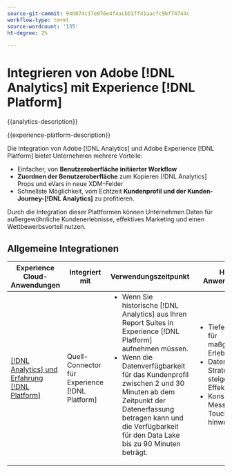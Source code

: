 ```yaml
---
source-git-commit: 94b074c17e976e4f4acbb1ff41aacfc9bf74744c
workflow-type: tm+mt
source-wordcount: '135'
ht-degree: 2%

---
```



# Integrieren von Adobe [!DNL Analytics] mit Experience [!DNL Platform]

{{analytics-description}}

{{experience-platform-description}}

Die Integration von Adobe [!DNL Analytics] und Adobe Experience [!DNL Platform] bietet Unternehmen mehrere Vorteile:

+ Einfacher, von **Benutzeroberfläche initiierter Workflow**
+ **Zuordnen der Benutzeroberfläche** zum Kopieren [!DNL Analytics] Props und eVars in neue XDM-Felder
+ Schnellste Möglichkeit, vom Echtzeit **Kundenprofil und der Kunden-Journey-[!DNL Analytics]** zu profitieren.

Durch die Integration dieser Plattformen können Unternehmen Daten für außergewöhnliche Kundenerlebnisse, effektives Marketing und einen Wettbewerbsvorteil nutzen.

## Allgemeine Integrationen

<table>
    <thead>
        <tr>
            <th>Experience Cloud-Anwendungen</th>
            <th>Integriert mit</th>
            <th>Verwendungszeitpunkt</th>
            <th>Häufige Anwendungsfälle</th>
        </tr>
    </thead>
    <tbody>
        <tr>
            <td><a href="https://experienceleague.adobe.com/docs/experience-platform/sources/ui-tutorials/create/adobe-applications/analytics.html?lang=de" target="_blank" rel="noreferrer">[!DNL Analytics] und Erfahrung [!DNL Platform]</a></td>
            <td>Quell-Connector für Experience [!DNL Platform]</td>
            <td>
                <ul style="margin-top: 0;">
                    <li>Wenn Sie historische [!DNL Analytics] aus Ihren Report Suites in Experience [!DNL Platform] aufnehmen müssen.</li>
                    <li>Wenn die Datenverfügbarkeit für das Kundenprofil zwischen 2 und 30 Minuten ab dem Zeitpunkt der Datenerfassung betragen kann und die Verfügbarkeit für den Data Lake bis zu 90 Minuten beträgt.</li>
                </ul>
            </td>
            <td>
                <ul style="margin-top: 0;">
                    <li>Tiefere Einblicke für maßgeschneiderte Erlebnisse.</li>
                    <li>Datengesteuerte Strategien steigern die Effektivität.</li>
                    <li>Konsistentes Messaging über Touchpoints hinweg.</li>
                </ul>
            </td>
        </tr>
    </tbody>          
</table>
